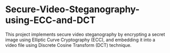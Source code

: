 # Secure-Video-Steganography-using-ECC-and-DCT
This project implements secure video steganography by encrypting a secret image using Elliptic Curve Cryptography (ECC), and embedding it into a video file using Discrete Cosine Transform (DCT) technique.
